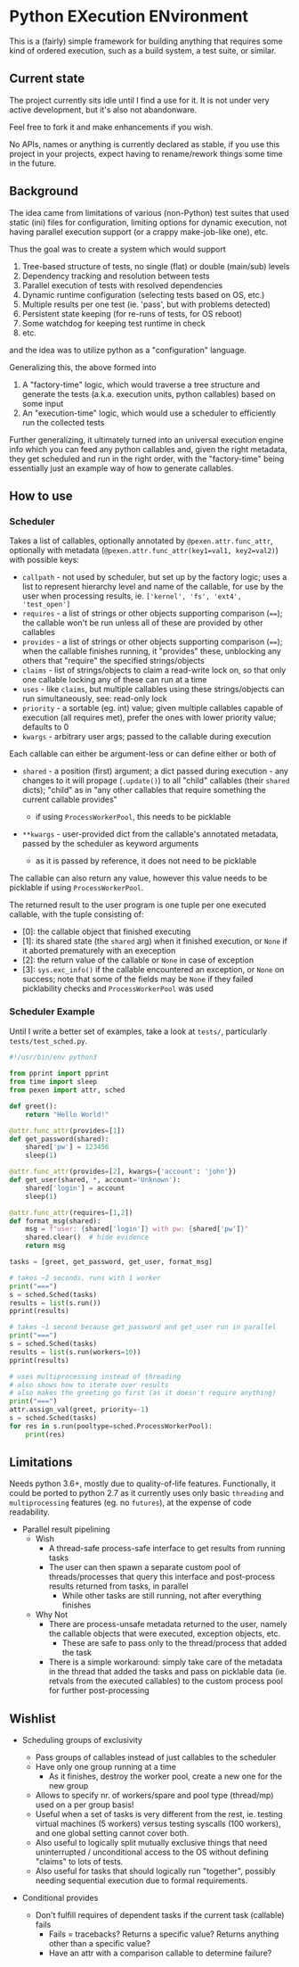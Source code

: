 # Python EXecution ENvironment

This is a (fairly) simple framework for building anything that requires some
kind of ordered execution, such as a build system, a test suite, or similar.

## Current state

The project currently sits idle until I find a use for it. It is not under
very active development, but it's also not abandonware.

Feel free to fork it and make enhancements if you wish.

No APIs, names or anything is currently declared as stable, if you use this
project in your projects, expect having to rename/rework things some time
in the future.

## Background

The idea came from limitations of various (non-Python) test suites that used
static (ini) files for configuration, limiting options for dynamic execution,
not having parallel execution support (or a crappy make-job-like one), etc.

Thus the goal was to create a system which would support

1. Tree-based structure of tests, no single (flat) or double (main/sub) levels
1. Dependency tracking and resolution between tests
1. Parallel execution of tests with resolved dependencies
1. Dynamic runtime configuration (selecting tests based on OS, etc.)
1. Multiple results per one test (ie. 'pass', but with problems detected)
1. Persistent state keeping (for re-runs of tests, for OS reboot)
1. Some watchdog for keeping test runtime in check
1. etc.

and the idea was to utilize python as a "configuration" language.

Generalizing this, the above formed into

1. A "factory-time" logic, which would traverse a tree structure and generate
   the tests (a.k.a. execution units, python callables) based on some input
1. An "execution-time" logic, which would use a scheduler to efficiently run
   the collected tests

Further generalizing, it ultimately turned into an universal execution engine
info which you can feed any python callables and, given the right metadata,
they get scheduled and run in the right order, with the "factory-time" being
essentially just an example way of how to generate callables.

## How to use

### Scheduler

Takes a list of callables, optionally annotated by `@pexen.attr.func_attr`,
optionally with metadata (`@pexen.attr.func_attr(key1=val1, key2=val2)`) with
possible keys:

* `callpath` - not used by scheduler, but set up by the factory logic;
  uses a list to represent hierarchy level and name of the callable, for use
  by the user when processing results,
  ie. `['kernel', 'fs', 'ext4', 'test_open']`
* `requires` - a list of strings or other objects supporting comparison (`==`);
  the callable won't be run unless all of these are provided by other callables
* `provides` - a list of strings or other objects supporting comparison (`==`);
  when the callable finishes running, it "provides" these, unblocking any others
  that "require" the specified strings/objects
* `claims` - list of strings/objects to claim a read-write lock on, so that only
  one callable locking any of these can run at a time
* `uses` - like `claims`, but multiple callables using these strings/objects can
  run simultaneously, see: read-only lock
* `priority` - a sortable (eg. int) value; given multiple callables capable of
  execution (all requires met), prefer the ones with lower priority value;
  defaults to 0
* `kwargs` - arbitrary user args; passed to the callable during execution

Each callable can either be argument-less or can define either or both of

* `shared` - a position (first) argument; a dict passed during execution - any
  changes to it will propage (`.update()`) to all "child" callables (their
  `shared` dicts); "child" as in "any other callables that require something the
  current callable provides"

  * if using `ProcessWorkerPool`, this needs to be picklable

* `**kwargs` - user-provided dict from the callable's annotated metadata,
  passed by the scheduler as keyword arguments

  * as it is passed by reference, it does not need to be picklable

The callable can also return any value, however this value needs to be picklable
if using `ProcessWorkerPool`.

The returned result to the user program is one tuple per one executed callable,
with the tuple consisting of:

* [0]: the callable object that finished executing
* [1]: its shared state (the `shared` arg) when it finished execution, or `None`
  if it aborted prematurely with an exeception
* [2]: the return value of the callable or `None` in case of exception
* [3]: `sys.exc_info()` if the callable encountered an exception, or `None` on
  success; note that some of the fields may be `None` if they failed
  picklability checks and `ProcessWorkerPool` was used

### Scheduler Example

Until I write a better set of examples, take a look at `tests/`, particularly
`tests/test_sched.py`.

```python
#!/usr/bin/env python3
  
from pprint import pprint
from time import sleep
from pexen import attr, sched

def greet():
    return "Hello World!"

@attr.func_attr(provides=[1])
def get_password(shared):
    shared['pw'] = 123456
    sleep(1)

@attr.func_attr(provides=[2], kwargs={'account': 'john'})
def get_user(shared, *, account='Unknown'):
    shared['login'] = account
    sleep(1)

@attr.func_attr(requires=[1,2])
def format_msg(shared):
    msg = f"user: {shared['login']} with pw: {shared['pw']}"
    shared.clear()  # hide evidence
    return msg

tasks = [greet, get_password, get_user, format_msg]

# takes ~2 seconds, runs with 1 worker
print("===")
s = sched.Sched(tasks)
results = list(s.run())
pprint(results)

# takes ~1 second because get_password and get_user run in parallel
print("===")
s = sched.Sched(tasks)
results = list(s.run(workers=10))
pprint(results)

# uses multiprocessing instead of threading
# also shows how to iterate over results
# also makes the greeting go first (as it doesn't require anything)
print("===")
attr.assign_val(greet, priority=-1)
s = sched.Sched(tasks)
for res in s.run(pooltype=sched.ProcessWorkerPool):
    print(res)
```

## Limitations

Needs python 3.6+, mostly due to quality-of-life features. Functionally,
it could be ported to python 2.7 as it currently uses only basic `threading`
and `multiprocessing` features (eg. no `futures`), at the expense of code
readability.

* Parallel result pipelining
  * Wish
    * A thread-safe process-safe interface to get results from running tasks
    * The user can then spawn a separate custom pool of threads/processes that
      query this interface and post-process results returned from tasks, in
      parallel
      * While other tasks are still running, not after everything finishes
  * Why Not
    * There are process-unsafe metadata returned to the user, namely the
      callable objects that were executed, exception objects, etc.
      * These are safe to pass only to the thread/process that added the task
    * There is a simple workaround: simply take care of the metadata in the
      thread that added the tasks and pass on picklable data (ie. retvals
      from the executed callables) to the custom process pool for further
      post-processing

## Wishlist

* Scheduling groups of exclusivity
  * Pass groups of callables instead of just callables to the scheduler
  * Have only one group running at a time
    * As it finishes, destroy the worker pool, create a new one for the
      new group
  * Allows to specify nr. of workers/spare and pool type (thread/mp) used
    on a per group basis!
  * Useful when a set of tasks is very different from the rest, ie. testing
    virtual machines (5 workers) versus testing syscalls (100 workers), and one
    global setting cannot cover both.
  * Also useful to logically split mutually exclusive things that need
    uninterrupted / unconditional access to the OS without defining "claims"
    to lots of tests.
  * Also useful for tasks that should logically run "together", possibly
    needing sequential execution due to formal requirements.

* Conditional provides
  * Don't fulfill requires of dependent tasks if the current task (callable)
    fails
    * Fails = tracebacks? Returns a specific value? Returns anything other than
      a specific value?
    * Have an attr with a comparison callable to determine failure?
